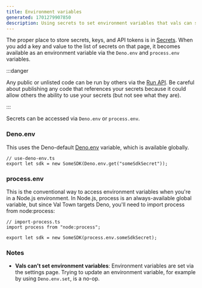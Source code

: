 ```yaml
---
title: Environment variables
generated: 1701279907850
description: Using secrets to set environment variables that vals can securely access
---
```


The proper place to store secrets, keys, and API tokens is in
[Secrets](https://val.town/settings/secrets). When you add a key and value to
the list of secrets on that page, it becomes available as an environment
variable via the `Deno.env` and `process.env` variables.

:::danger

Any public or unlisted code can be run by others via the
[Run API](/api/run). Be careful about publishing any code that
references your secrets because it could allow others the ability to use your
secrets (but not see what they are).

:::

Secrets can be accessed via `Deno.env` or `process.env`.

### Deno.env

This uses the Deno-default
[Deno.env](https://docs.deno.com/runtime/manual/basics/env_variables) variable,
which is available globally.

```tsx
// use-deno-env.ts
export let sdk = new SomeSDK(Deno.env.get("someSdkSecret"));
```

### process.env

This is the conventional way to access environment variables when you're in a
Node.js environment. In Node.js, process is an always-available global variable,
but since Val Town targets Deno, you'll need to import process from
node:process:

```tsx
// import-process.ts
import process from "node:process";

export let sdk = new SomeSDK(process.env.someSdkSecret);
```

### Notes

- **Vals can't set environment variables**: Environment variables are set via the settings page. Trying to update an
  environment variable, for example by using `Deno.env.set`, is a no-op.
